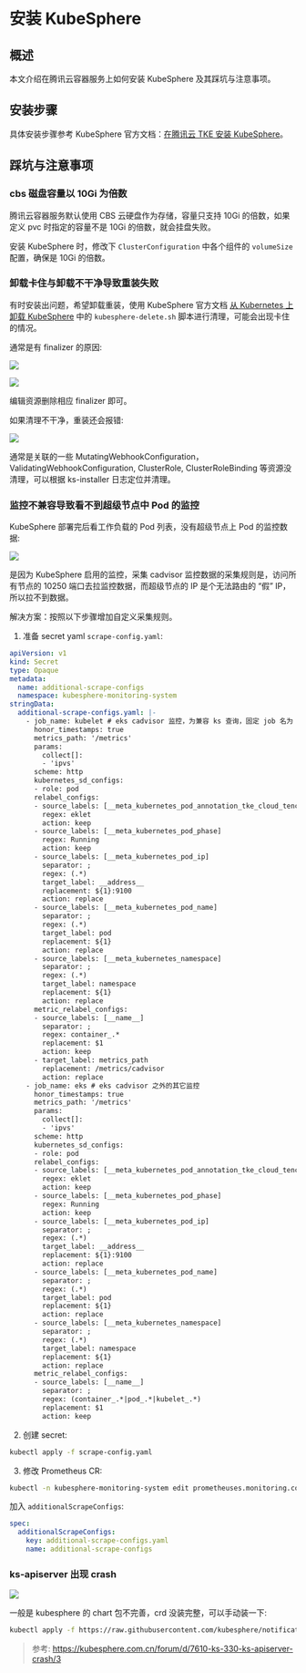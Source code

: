 # 安装 KubeSphere

## 概述

本文介绍在腾讯云容器服务上如何安装 KubeSphere 及其踩坑与注意事项。

## 安装步骤

具体安装步骤参考 KubeSphere 官方文档：[在腾讯云 TKE 安装 KubeSphere](https://kubesphere.io/zh/docs/installing-on-kubernetes/hosted-kubernetes/install-ks-on-tencent-tke/)。

## 踩坑与注意事项

### cbs 磁盘容量以 10Gi 为倍数

腾讯云容器服务默认使用 CBS 云硬盘作为存储，容量只支持 10Gi 的倍数，如果定义 pvc 时指定的容量不是 10Gi 的倍数，就会挂盘失败。

安装 KubeSphere 时，修改下 `ClusterConfiguration` 中各个组件的 `volumeSize` 配置，确保是 10Gi 的倍数。

### 卸载卡住与卸载不干净导致重装失败

有时安装出问题，希望卸载重装，使用 KubeSphere 官方文档 [从 Kubernetes 上卸载 KubeSphere](https://kubesphere.io/zh/docs/installing-on-kubernetes/uninstall-kubesphere-from-k8s/) 中的 `kubesphere-delete.sh` 脚本进行清理，可能会出现卡住的情况。

通常是有 finalizer 的原因:

![](https://image-host-1251893006.cos.ap-chengdu.myqcloud.com/企业微信截图_06c82094-d4da-4199-9380-78cc76c05810.png)

![](https://image-host-1251893006.cos.ap-chengdu.myqcloud.com/企业微信截图_cc7a9842-618d-4d77-9f6e-43a5ffb078e3.png)

编辑资源删除相应 finalizer 即可。

如果清理不干净，重装还会报错:

![](https://image-host-1251893006.cos.ap-chengdu.myqcloud.com/dirty-clusterrole.png)

通常是关联的一些 MutatingWebhookConfiguration，ValidatingWebhookConfiguration, ClusterRole, ClusterRoleBinding 等资源没清理，可以根据 ks-installer 日志定位并清理。

### 监控不兼容导致看不到超级节点中 Pod 的监控

KubeSphere 部署完后看工作负载的 Pod 列表，没有超级节点上 Pod 的监控数据:

![](https://image-host-1251893006.cos.ap-chengdu.myqcloud.com/20220901152659.png)

是因为 KubeSphere 启用的监控，采集 cadvisor 监控数据的采集规则是，访问所有节点的 10250 端口去拉监控数据，而超级节点的 IP 是个无法路由的 “假” IP，所以拉不到数据。

解决方案：按照以下步骤增加自定义采集规则。

1. 准备 secret yaml `scrape-config.yaml`:

```yaml
apiVersion: v1
kind: Secret
type: Opaque
metadata:
  name: additional-scrape-configs
  namespace: kubesphere-monitoring-system
stringData:
  additional-scrape-configs.yaml: |-
    - job_name: kubelet # eks cadvisor 监控，为兼容 ks 查询，固定 job 名为 kubelet
      honor_timestamps: true
      metrics_path: '/metrics'
      params:
        collect[]:
        - 'ipvs'
      scheme: http
      kubernetes_sd_configs:
      - role: pod
      relabel_configs:
      - source_labels: [__meta_kubernetes_pod_annotation_tke_cloud_tencent_com_pod_type]
        regex: eklet
        action: keep
      - source_labels: [__meta_kubernetes_pod_phase]
        regex: Running
        action: keep
      - source_labels: [__meta_kubernetes_pod_ip]
        separator: ;
        regex: (.*)
        target_label: __address__
        replacement: ${1}:9100
        action: replace
      - source_labels: [__meta_kubernetes_pod_name]
        separator: ;
        regex: (.*)
        target_label: pod
        replacement: ${1}
        action: replace
      - source_labels: [__meta_kubernetes_namespace]
        separator: ;
        regex: (.*)
        target_label: namespace
        replacement: ${1}
        action: replace
      metric_relabel_configs:
      - source_labels: [__name__]
        separator: ;
        regex: container_.*
        replacement: $1
        action: keep
      - target_label: metrics_path
        replacement: /metrics/cadvisor
        action: replace
    - job_name: eks # eks cadvisor 之外的其它监控
      honor_timestamps: true
      metrics_path: '/metrics'
      params:
        collect[]:
        - 'ipvs'
      scheme: http
      kubernetes_sd_configs:
      - role: pod
      relabel_configs:
      - source_labels: [__meta_kubernetes_pod_annotation_tke_cloud_tencent_com_pod_type]
        regex: eklet
        action: keep
      - source_labels: [__meta_kubernetes_pod_phase]
        regex: Running
        action: keep
      - source_labels: [__meta_kubernetes_pod_ip]
        separator: ;
        regex: (.*)
        target_label: __address__
        replacement: ${1}:9100
        action: replace
      - source_labels: [__meta_kubernetes_pod_name]
        separator: ;
        regex: (.*)
        target_label: pod
        replacement: ${1}
        action: replace
      - source_labels: [__meta_kubernetes_namespace]
        separator: ;
        regex: (.*)
        target_label: namespace
        replacement: ${1}
        action: replace
      metric_relabel_configs:
      - source_labels: [__name__]
        separator: ;
        regex: (container_.*|pod_.*|kubelet_.*)
        replacement: $1
        action: keep
```

2. 创建 secret:

```bash
kubectl apply -f scrape-config.yaml
```

3. 修改 Prometheus CR:

```bash
kubectl -n kubesphere-monitoring-system edit prometheuses.monitoring.coreos.com k8s
```

加入 `additionalScrapeConfigs`:

```yaml
spec:
  additionalScrapeConfigs:
    key: additional-scrape-configs.yaml
    name: additional-scrape-configs
```

###  ks-apiserver 出现 crash

![](https://image-host-1251893006.cos.ap-chengdu.myqcloud.com/ks-apiserver-crash.png)

一般是 kubesphere 的 chart 包不完善，crd 没装完整，可以手动装一下:

```bash
kubectl apply -f https://raw.githubusercontent.com/kubesphere/notification-manager/master/config/bundle.yaml
```

> 参考: https://kubesphere.com.cn/forum/d/7610-ks-330-ks-apiserver-crash/3